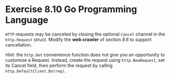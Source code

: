 # Exercise 8.10 Go Programming Language

`HTTP` requests may be canceled by closing the optional `Cancel` channel in the `http.Request` struct.
Modify the **web crawler** of section *8.6* to support cancellation.

*Hint:* the `http.Get` convenience function does not give you an opportunity to customize a Request. Instead, create the request using `http.NewRequest`, set its Cancel field, then perform the request by calling `http.DefaultClient.Do(req)`.
